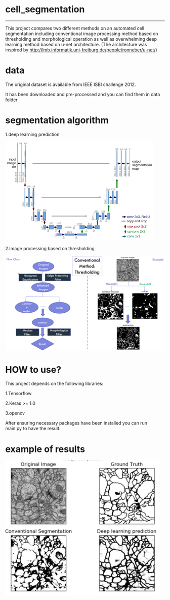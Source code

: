 # cell_segmentation
------------------------------------------------------------------------------------------------------------------------------------------
This project compares two different methods on an automated cell segmentation including conventional image processing method based on thresholding and morphological operation as well as overwhelming deep learning method based on u-net architecture.
(The architecture was inspired by http://lmb.informatik.uni-freiburg.de/people/ronneber/u-net/)

# data
The original dataset is available from IEEE ISBI challenge 2012.

It has been downloaded and pre-processed and you can find them in data folder

# segmentation algorithm

1.deep learning prediction

![image](http://github.com/Wxy-24/cell_segmentation/raw/master/img/unet_model_architecture.png)

2.Image processing based on thresholding

![image](http://github.com/Wxy-24/cell_segmentation/raw/master/img/thresholding.png)

# HOW to use?

This project depends on the following libraries:

1.Tensorflow

2.Keras >= 1.0

3.opencv

After ensuring necessary packages have been installed you can run main.py to have the result.

# example of results

![image](http://github.com/Wxy-24/cell_segmentation/raw/master/img/segmentation_exmaple.png)

